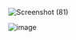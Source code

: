 ![Screenshot (81)](https://github.com/zamronionyy/Semester4/assets/146084635/0c3b59dd-7c48-451f-b795-6120ef901d5b)

![image](https://github.com/zamronionyy/Semester4/assets/146084635/22a64c02-0a63-44d1-93bc-2706b6c1353b)

